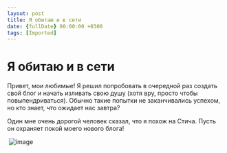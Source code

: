 ```yaml
---
layout: post
title: Я обитаю и в сети
date: {fullDate} 00:00:00 +0300
tags: [Imported]
---
```

# Я обитаю и в сети

Привет, мои любимые! Я решил попробовать в очередной раз создать свой блог и начать изливать свою душу (хотя вру, просто чтобы повыпендриваться). Обычно такие попытки не заканчивались успехом, но кто знает, что ожидает нас завтра?

Один мне очень дорогой человек сказал, что я похож на Стича. Пусть он охраняет покой моего нового блога!

 ![image](http://cs10899.vkontakte.ru/u1509892/-6/x_442e6b5b.jpg)